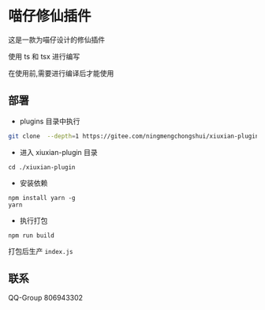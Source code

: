 # 喵仔修仙插件

这是一款为喵仔设计的修仙插件

使用 ts 和 tsx 进行编写

在使用前,需要进行编译后才能使用

## 部署

- plugins 目录中执行

```sh
git clone  --depth=1 https://gitee.com/ningmengchongshui/xiuxian-plugin.git
```

- 进入 xiuxian-plugin 目录

```
cd ./xiuxian-plugin
```

- 安装依赖

```
npm install yarn -g
yarn
```

- 执行打包

```
npm run build
```

打包后生产 `index.js`

## 联系

QQ-Group 806943302
